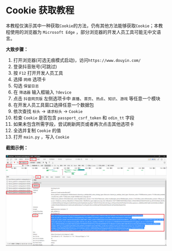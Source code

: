 # Cookie 获取教程

本教程仅演示其中一种获取`Cookie`的方法，仍有其他方法能够获取`Cookie`；本教程使用的浏览器为 `Microsoft Edge`
，部分浏览器的开发人员工具可能无中文语言。

**大致步骤：**

1. 打开浏览器\(可选无痕模式启动\)，访问`https://www.douyin.com/`
2. 登录抖音账号\(可跳过\)
3. 按 `F12` 打开开发人员工具
4. 选择 `网络` 选项卡
5. 勾选 `保留日志`
6. 在 `筛选器` 输入框输入 `?device`
7. 点击 `抖音网页版` 左侧选项卡中 `直播`、`首页`、`热点`、`知识`、`游戏` 等任意一个模块
8. 在开发人员工具窗口选择任意一个数据包
9. 依次查找 `标头` -> `请求标头` -> `Cookie`
10. 检查 `Cookie` 是否包含 `passport_csrf_token` 和 `odin_tt` 字段
11. 如果未包含所需字段，尝试刷新网页或者再次点击其他选项卡
12. 全选并复制 `Cookie` 的值
13. 打开 `main.py` ，写入 `Cookie`

**截图示例：**

<img src="Cookie教程.png" alt="开发人员工具">

